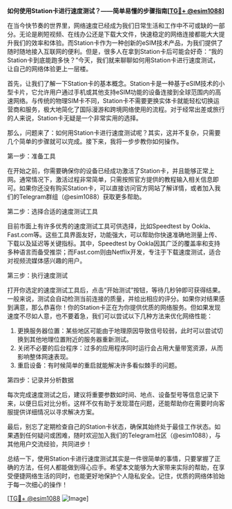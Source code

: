 **如何使用Station卡进行速度测试？——简单易懂的步骤指南[[TG💪+ @esim1088](https://t.me/s/esim1088)]**

在当今快节奏的世界里，网络速度已经成为我们日常生活和工作中不可或缺的一部分。无论是刷短视频、在线办公还是下载大文件，快速稳定的网络连接都能大大提升我们的效率和体验。而Station卡作为一种创新的eSIM技术产品，为我们提供了随时随地接入互联网的便利。但是，很多人在拿到Station卡后可能会好奇：“我的Station卡到底能跑多快？”今天，我们就来聊聊如何用Station卡进行速度测试，让自己的网络体验更上一层楼。

首先，让我们了解一下Station卡的基本概念。Station卡是一种基于eSIM技术的小型卡片，它允许用户通过手机或其他支持eSIM功能的设备连接到全球范围内的高速网络。与传统的物理SIM卡不同，Station卡不需要更换实体卡就能轻松切换运营商和服务，极大地简化了国际漫游和跨境网络使用的流程。对于经常出差或旅行的人来说，Station卡无疑是一个非常实用的选择。

那么，问题来了：如何用Station卡进行速度测试呢？其实，这并不复杂，只需要几个简单的步骤就可以完成。接下来，我将一步步教你如何操作。

第一步：准备工具

在开始之前，你需要确保你的设备已经成功激活了Station卡，并且能够正常上网。通常情况下，激活过程非常简单，只需按照官方提供的教程输入相关信息即可。如果你还没有购买Station卡，可以直接访问官方网站了解详情，或者加入我们的Telegram群组（@esim1088）获取更多帮助。

第二步：选择合适的速度测试工具

目前市面上有许多优秀的速度测试工具可供选择，比如Speedtest by Ookla、Fast.com等。这些工具界面友好，功能强大，可以帮助你快速准确地测量上传、下载以及延迟等关键指标。其中，Speedtest by Ookla因其广泛的覆盖率和支持多种语言而备受推崇；而Fast.com则由Netflix开发，专注于下载速度测试，适合对视频流媒体感兴趣的用户。

第三步：执行速度测试

打开你选定的速度测试工具后，点击“开始测试”按钮，等待几秒钟即可获得结果。一般来说，测试会自动检测当前连接的质量，并给出相应的评分。如果你对结果感到满意，那么恭喜你！你的Station卡正在为你提供优质的网络服务。但如果发现速度不尽如人意，也不要着急，我们可以尝试以下几种方法来优化网络性能：

1. 更换服务器位置：某些地区可能由于地理原因导致信号较弱，此时可以尝试切换到其他地理位置附近的服务器重新测试。
2. 关闭不必要的后台程序：过多的应用程序同时运行会占用大量带宽资源，从而影响整体网速表现。
3. 重启设备：有时候简单的重启就能解决许多看似棘手的问题。

第四步：记录并分析数据

每次完成速度测试之后，建议将重要参数如时间、地点、设备型号等信息记录下来，以便日后对比分析。这样不仅有助于发现潜在问题，还能帮助你在需要时向客服提供详细情况以寻求解决方案。

最后，别忘了定期检查自己的Station卡状态，确保其始终处于最佳工作状态。如果遇到任何疑问或困难，随时欢迎加入我们的Telegram社区（@esim1088），与其他用户交流经验，共同进步！

总结一下，使用Station卡进行速度测试其实是一件很简单的事情，只要掌握了正确的方法，任何人都能做到得心应手。希望本文能够为大家带来实际的帮助，在享受便捷网络生活的同时，也能更好地保护个人隐私安全。记住，优质的网络体验始于每一次细心的操作！

[[TG💪+ @esim1088](https://t.me/s/esim1088) ![Image](https://i.postimg.cc/4NQfJmqS/Snipaste-2025-05-13-00-14-12.png)]
